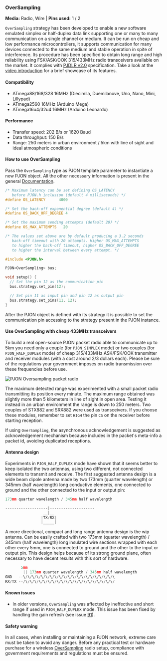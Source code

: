 ### OverSampling

**Media:** Radio, Wire |
**Pins used:** 1 / 2

`OverSampling` strategy has been developed to enable a new software emulated simplex or half-duplex data link supporting one or many to many communication on a single channel or medium. It can be run on cheap and low performance microcontrollers, it supports communication for many devices connected to the same medium and stable operation in spite of interference. Its procedure has been specified to obtain long range and high reliability using FSK/ASK/OOK 315/433MHz radio transceivers available on the market. It complies with [PJDLR v2.0](/src/strategies/OverSampling/specification/PJDLR-specification-v2.0.md) specification. Take a look at the [video introduction](https://www.youtube.com/watch?v=G1ckfsMzPns) for a brief showcase of its features.

#### Compatibility
- ATmega88/168/328 16MHz (Diecimila, Duemilanove, Uno, Nano, Mini, Lillypad)
- ATmega2560 16MHz (Arduino Mega)
- ATmega16u4/32u4 16MHz (Arduino Leonardo)

#### Performance
- Transfer speed: 202 B/s or 1620 Baud
- Data throughput: 150 B/s
- Range: 250 meters in urban environment / 5km with line of sight and ideal atmospheric conditions

#### How to use OverSampling
Pass the `OverSampling` type as PJON template parameter to instantiate a new PJON object. All the other necessary information is present in the general [Documentation](/documentation).
```cpp  
/* Maximum latency can be set defining OS_LATENCY
   before PJON.h inclusion (default 4 milliseconds) */
#define OS_LATENCY      4000

/* Set the back-off exponential degree (default 4) */
#define OS_BACK_OFF_DEGREE 4

/* Set the maximum sending attempts (default 20) */
#define OS_MAX_ATTEMPTS   20

/* The values set above are by default producing a 3.2 seconds
   back-off timeout with 20 attempts. Higher OS_MAX_ATTEMPTS
   to higher the back-off timeout, higher OS_BACK_OFF_DEGREE
   to higher the interval between every attempt. */

#include <PJON.h>

PJON<OverSampling> bus;

void setup() {
  // Set the pin 12 as the communication pin
  bus.strategy.set_pin(12);

  // Set pin 11 as input pin and pin 12 as output pin
  bus.strategy.set_pins(11, 12);
}  
```
After the PJON object is defined with its strategy it is possible to set the communication pin accessing to the strategy present in the PJON instance.

#### Use OverSampling with cheap 433MHz transceivers
To build a real open-source PJON packet radio able to communicate up to 5km you need only a couple (for `PJON_SIMPLEX` mode) or two couples (for `PJON_HALF_DUPLEX` mode) of cheap 315/433MHz ASK/FSK/OOK transmitter and receiver modules (with a cost around 2/3 dollars each). Please be sure of the regulations your government imposes on radio transmission over these frequencies before use.

![PJON Oversampling packet radio](http://www.gioblu.com/PJON/PJON-OverSampling-packet-radio-STX882-SRX882.jpg)

The maximum detected range was experimented with a small packet radio transmitting its position every minute. The maximum range obtained was slightly more than 5 kilometers in line of sight in open area. Testing it instead in an urban environment the range is down to 250 meters. Two couples of STX882 and SRX882 were used as transceivers. If you choose these modules, remember to set `HIGH` the pin `CS` on the receiver before starting reception.

If using `OverSampling`, the asynchronous acknowledgement is suggested as acknowledgement mechanism because includes in the packet's meta-info a packet id, avoiding duplicated receptions.

#### Antenna design
Experiments in `PJON_HALF_DUPLEX` mode have shown that it seems better to keep isolated the two antennas, using two different, not connected elements to transmit and receive. The first suggested antenna design is a wide beam dipole antenna made by two 173mm (quarter wavelength) or 345mm (half wavelength) long conductive elements, one connected to ground and the other connected to the input or output pin:
```cpp  
173mm quarter wavelength / 345mm half wavelength

-------------------|--------------------
                 __|__
                |TX/RX|
                |_____|
```
A more directional, compact and long range antenna design is the wip antenna. Can be easily crafted with two 173mm (quarter wavelength) / 345mm (half wavelength) long insulated wire sections wrapped with each other every 5mm, one is connected to ground and the other to the input or output pin. This design helps because of its strong ground plane, often necessary to have decent results with this sort of hardware.
```cpp  
       5mm
        || 173mm quarter wavelength / 345mm half wavelength
GND   --\/\/\/\/\/\/\/\/\/\/\/\/\/\/\/\/\/\/\/\/\
RX/TX --/\/\/\/\/\/\/\/\/\/\/\/\/\/\/\/\/\/\/\/\/
```

#### Known issues
- In older versions, `OverSampling` was affected by ineffective and short range if used in `PJON_HALF_DUPLEX` mode. This issue has been fixed by handling the gain refresh (see issue [91](https://github.com/gioblu/PJON/issues/91)).

#### Safety warning
In all cases, when installing or maintaining a PJON network, extreme care must be taken to avoid any danger. Before any practical test or hardware purchase for a wireless [OverSampling](/src/strategies/OverSampling) radio setup, compliance with government requirements and regulations must be ensured.

